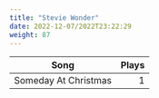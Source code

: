 ```yaml
---
title: "Stevie Wonder"
date: 2022-12-07/2022T23:22:29
weight: 87
---
```




 Song | Plays 
----- | -----:
Someday At Christmas | 1
